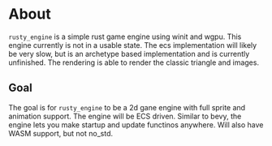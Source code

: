 # About 
`rusty_engine` is a simple rust game engine using winit and wgpu.
This engine currently is not in a usable state. 
The ecs implementation will likely be very slow, but is an archetype based implementation and is currently unfinished.
The rendering is able to render the classic triangle and images.


## Goal
The goal is for `rusty_engine` to be a 2d gane engine with full sprite and animation support. The engine will be ECS driven. Similar to bevy, the engine lets you make startup and update functinos anywhere. Will also have WASM support, but not no_std.
